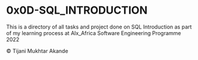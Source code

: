 # 0x0D-SQL_INTRODUCTION

This is a directory of all tasks and project done on SQL Introduction as part of my learning process at Alx_Africa Software Engineering Programme 2022

© Tijani Mukhtar Akande
